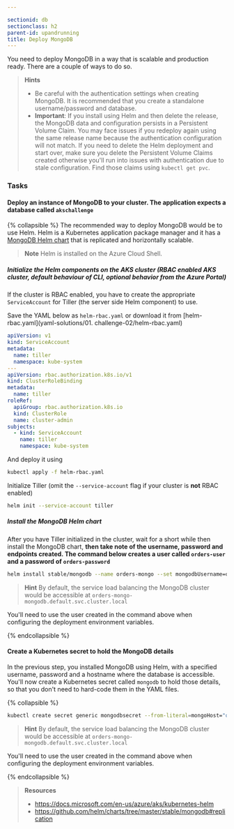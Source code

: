 ```yaml
---

sectionid: db
sectionclass: h2
parent-id: upandrunning
title: Deploy MongoDB
---
```


You need to deploy MongoDB in a way that is scalable and production ready. There are a couple of ways to do so.

> **Hints**
> * Be careful with the authentication settings when creating MongoDB. It is recommended that you create a standalone username/password and database.
> * **Important**: If you install using Helm and then delete the release, the MongoDB data and configuration persists in a Persistent Volume Claim. You may face issues if you redeploy again using the same release name because the authentication configuration will not match. If you need to delete the Helm deployment and start over, make sure you delete the Persistent Volume Claims created otherwise you'll run into issues with authentication due to stale configuration. Find those claims using `kubectl get pvc`.

### Tasks

#### Deploy an instance of MongoDB to your cluster. The application expects a database called `akschallenge`

{% collapsible %}
The recommended way to deploy MongoDB would be to use Helm. Helm is a Kubernetes application package manager and it has a [MongoDB Helm chart](https://github.com/helm/charts/tree/master/stable/mongodb#production-settings-and-horizontal-scaling) that is replicated and horizontally scalable.

> **Note** Helm is installed on the Azure Cloud Shell.

##### Initialize the Helm components on the AKS cluster (RBAC enabled AKS cluster, default behaviour of CLI, optional behavior from the Azure Portal)

If the cluster is RBAC enabled, you have to create the appropriate `ServiceAccount` for Tiller (the server side Helm component) to use.

Save the YAML below as `helm-rbac.yaml` or download it from [helm-rbac.yaml](yaml-solutions/01. challenge-02/helm-rbac.yaml)

```yaml
apiVersion: v1
kind: ServiceAccount
metadata:
  name: tiller
  namespace: kube-system
---
apiVersion: rbac.authorization.k8s.io/v1
kind: ClusterRoleBinding
metadata:
  name: tiller
roleRef:
  apiGroup: rbac.authorization.k8s.io
  kind: ClusterRole
  name: cluster-admin
subjects:
  - kind: ServiceAccount
    name: tiller
    namespace: kube-system
```

And deploy it using

```sh
kubectl apply -f helm-rbac.yaml
```

Initialize Tiller (omit the ``--service-account`` flag if your cluster is **not** RBAC enabled)

```sh
helm init --service-account tiller
```

##### Install the MongoDB Helm chart

After you have Tiller initialized in the cluster, wait for a short while then install the MongoDB chart, **then take note of the username, password and endpoints created. The command below creates a user called `orders-user` and a password of `orders-password`**

```sh
helm install stable/mongodb --name orders-mongo --set mongodbUsername=orders-user,mongodbPassword=orders-password,mongodbDatabase=akschallenge
```

> **Hint** By default, the service load balancing the MongoDB cluster would be accessible at ``orders-mongo-mongodb.default.svc.cluster.local``

You'll need to use the user created in the command above when configuring the deployment environment variables.

{% endcollapsible %}

#### Create a Kubernetes secret to hold the MongoDB details

In the previous step, you installed MongoDB using Helm, with a specified username, password and a hostname where the database is accessible. You'll now create a Kubernetes secret called `mongodb` to hold those details, so that you don't need to hard-code them in the YAML files.

{% collapsible %}

```sh
kubectl create secret generic mongodbsecret --from-literal=mongoHost="orders-mongo-mongodb.default.svc.cluster.local" --from-literal=mongoUser="orders-user" --from-literal=mongoPassword="orders-password"
```

> **Hint** By default, the service load balancing the MongoDB cluster would be accessible at ``orders-mongo-mongodb.default.svc.cluster.local``

You'll need to use the user created in the command above when configuring the deployment environment variables. 

{% endcollapsible %}

> **Resources**
> * <https://docs.microsoft.com/en-us/azure/aks/kubernetes-helm>
> * <https://github.com/helm/charts/tree/master/stable/mongodb#replication>
